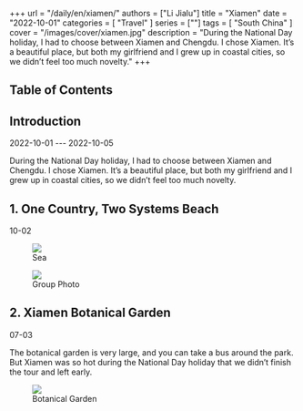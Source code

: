+++
url = "/daily/en/xiamen/"
authors = ["Li Jialu"]
title = "Xiamen"
date = "2022-10-01"
categories = [
    "Travel"
]
series = [""]
tags = [
    "South China"
]
cover = "/images/cover/xiamen.jpg"
description = "During the National Day holiday, I had to choose between Xiamen and Chengdu. I chose Xiamen. It’s a beautiful place, but both my girlfriend and I grew up in coastal cities, so we didn’t feel too much novelty."
+++
<!DOCTYPE html>
<html lang="en">
<head>
    <meta charset="UTF-8">
    <meta name="viewport" content="width=device-width, initial-scale=1.0">
    <link rel="stylesheet" href="/assets/css/styles.css">
    <script src="/assets/js/toc.js"></script>    
</head>
<body>
    <article>
        <nav>
            <h2>Table of Contents</h2>
            <ul id="toc">
                <!-- Table of contents will be dynamically generated here -->
            </ul>
        </nav>
        <section>
            <h2>Introduction</h2>
            <p>2022-10-01 --- 2022-10-05</p>
            <p>         During the National Day holiday, I had to choose between Xiamen and Chengdu. I chose Xiamen. It’s a beautiful place, but both my girlfriend and I grew up in coastal cities, so we didn’t feel too much novelty.</p>
        </section>
        <section>
            <h2>1. One Country, Two Systems Beach</h2>
            <p>10-02 <i class="fas fa-sun"></i></p>
            <div class="container">
                <div class="image">
                    <figure>
                        <a data-fancybox="gallery" href="https://cdn.heirenlop.com/daily-record/xiamen1.jpg">
    <img src="https://cdn.heirenlop.com/daily-record/xiamen1.jpg" loading="lazy">
</a>
                        <figcaption>Sea</figcaption>
                    </figure>
                </div>
            </div>
            <div class="container">
                <div class="image">
                    <figure>
                        <a data-fancybox="gallery" href="https://cdn.heirenlop.com/daily-record/xiamen2.jpg">
    <img src="https://cdn.heirenlop.com/daily-record/xiamen2.jpg" loading="lazy">
</a>
                        <figcaption>Group Photo</figcaption>
                    </figure>
                </div>
            </div>
        </section>
        <section>
            <h2>2. Xiamen Botanical Garden</h2>
            <p>07-03 <i class="fas fa-sun"></i></p>
            <p>         The botanical garden is very large, and you can take a bus around the park. But Xiamen was so hot during the National Day holiday that we didn’t finish the tour and left early.</p>
            <div class="container">
                <div class="image">
                    <figure>
                        <a data-fancybox="gallery" href="https://cdn.heirenlop.com/daily-record/xiamen3.jpg">
    <img src="https://cdn.heirenlop.com/daily-record/xiamen3.jpg" loading="lazy">
</a>
                        <figcaption>Botanical Garden</figcaption>
                    </figure>
                </div>
            </div>
        </section>
    </article>
</body>
</html>
